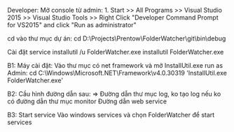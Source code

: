 ﻿Developer:
Mở console từ admin: 1. Start >> All Programs >> Visual Studio 2015 >> Visual Studio Tools >> Right Click "Developer Command Prompt for VS2015" and click "Run as administrator"

cd vào thư mục dự án: 
cd D:\Projects\Prentow\FolderWatcher\git\bin\debug

Cài đặt service
installutil /u FolderWatcher.exe
installutil FolderWatcher.exe

B1: Máy cài đặt: 
Vào thư mục có net framework và mở InstallUtil.exe run as Admin:
cd C:\Windows\Microsoft.NET\Framework\v4.0.30319
'InstallUtil.exe FolderWatcher.exe'

B2: Cầu hình đường dẫn sau:
<add key="LogPath" value="D:\Downloads\software\" /> => Đường dẫn thư mục log, ko tạo log nếu ko có đường dẫn
<add key="FolderPaths" value="D:\Downloads\software" /> thư mục monitor
<add key="ServicePaths" value="http://nav.prentow.com:9047/NAV2019Live/WS/PS%20VN/Codeunit/Test_khoi" /> Đường dẫn web service

B3: Start service
Vào windows services và chọn FolderWatcher để start services
